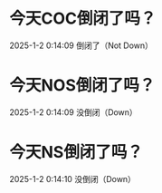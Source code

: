 # 今天COC倒闭了吗？

2025-1-2 0:14:09 倒闭了（Not Down）

# 今天NOS倒闭了吗？

2025-1-2 0:14:09 没倒闭（Down）

# 今天NS倒闭了吗？

2025-1-2 0:14:10 没倒闭（Down）

